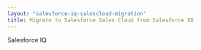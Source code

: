 ```yaml
---
layout: "salesforce-iq-salescloud-migration"
title: Migrate to Salesforce Sales Cloud from Salesforce IQ
---
```


Salesforce IQ
